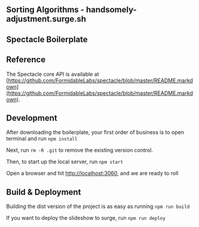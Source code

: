 ## Sorting Algorithms - handsomely-adjustment.surge.sh

## Spectacle Boilerplate

## Reference

The Spectacle core API is available at [https://github.com/FormidableLabs/spectacle/blob/master/README.markdown](https://github.com/FormidableLabs/spectacle/blob/master/README.markdown).

## Development

After downloading the boilerplate, your first order of business is to open terminal and run `npm install`

Next, run `rm -R .git` to remove the existing version control.

Then, to start up the local server, run `npm start`

Open a browser and hit [http://localhost:3060](http://localhost:3060), and we are ready to roll

## Build & Deployment

Building the dist version of the project is as easy as running `npm run build`

If you want to deploy the slideshow to surge, run `npm run deploy`
